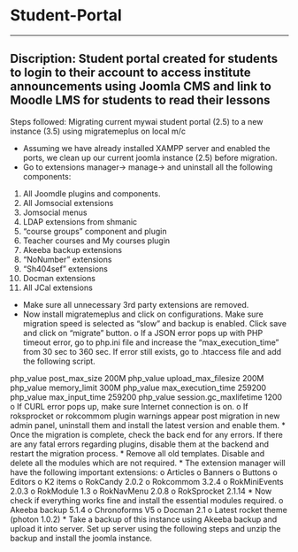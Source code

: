 # Student-Portal
---
Discription: Student portal created for students to login to their account to access institute announcements using Joomla CMS and link to Moodle LMS for students to read their lessons
---
Steps followed:
Migrating current mywai student portal (2.5) to a new instance (3.5) using migratemeplus on local m/c
* Assuming we have already installed XAMPP server and enabled the ports, we clean up our current joomla instance (2.5) before migration.
* Go to extensions manager-> manage-> and uninstall all the following components:
1.	All Joomdle plugins and components.
2.	All Jomsocial extensions
3.	Jomsocial menus
4.	LDAP extensions from shmanic
5.	“course groups” component and plugin
6.	Teacher courses and My courses plugin
7.	Akeeba backup extensions
8.	“NoNumber” extensions
9.	“Sh404sef” extensions
10.	Docman extensions 
11.	 All JCal extensions
*	Make sure all unnecessary 3rd party extensions are removed.
*	Now install migratemeplus and click on configurations. Make sure migration speed is selected as “slow” and backup is enabled. Click save and click on “migrate” button.
o	If a JSON error pops up with PHP timeout error, go to php.ini file and increase the “max_execution_time” from 30 sec to 360 sec. If error still exists, go to .htaccess file and add the following script. 
<IfModule mod_php5.c>
php_value post_max_size 200M
php_value upload_max_filesize 200M
php_value memory_limit 300M
php_value max_execution_time 259200
php_value max_input_time 259200
php_value session.gc_maxlifetime 1200
</IfModule>
o	If CURL error pops up, make sure Internet connection is on.
o	If roksprocket or rokcommom plugin warnings appear post migration in new admin panel, uninstall them and install the latest version and enable them.
*	Once the migration is complete, check the back end for any errors. If there are any fatal errors regarding plugins, disable them at the backend and restart the migration process.
*	Remove all old templates. Disable and delete all the modules which are not required.
*	The extension manager will have the following important extensions:
o	Articles
o	Banners
o	Buttons
o	Editors
o	K2 items
o	RokCandy 2.0.2
o	Rokcommom 3.2.4
o	RokMiniEvents 2.0.3
o	RokModule 1.3
o	RokNavMenu 2.0.8
o	RokSprocket 2.1.14
*	Now check if everything works fine and install the essential modules required.
o	Akeeba backup 5.1.4
o	Chronoforms V5
o	Docman 2.1
o	 Latest rocket theme (photon 1.0.2)
*	Take a backup of this instance using Akeeba backup and upload it into server. Set up server using the following steps and unzip the backup and install the joomla instance. 
